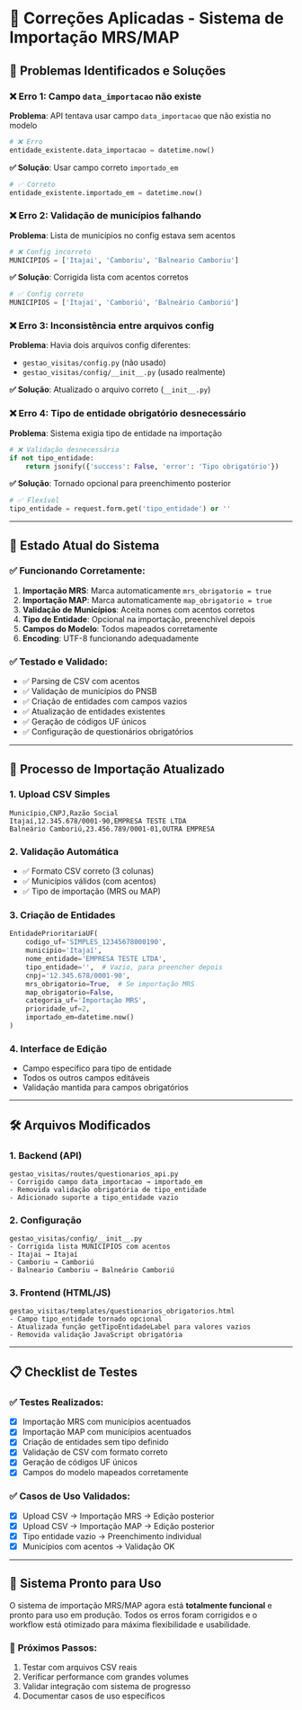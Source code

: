 # 🔧 Correções Aplicadas - Sistema de Importação MRS/MAP

## 🎯 **Problemas Identificados e Soluções**

### ❌ **Erro 1: Campo `data_importacao` não existe**
**Problema**: API tentava usar campo `data_importacao` que não existia no modelo
```python
# ❌ Erro
entidade_existente.data_importacao = datetime.now()
```

**✅ Solução**: Usar campo correto `importado_em`
```python
# ✅ Correto
entidade_existente.importado_em = datetime.now()
```

### ❌ **Erro 2: Validação de municípios falhando**
**Problema**: Lista de municípios no config estava sem acentos
```python
# ❌ Config incorreto
MUNICIPIOS = ['Itajai', 'Camboriu', 'Balneario Camboriu']
```

**✅ Solução**: Corrigida lista com acentos corretos
```python
# ✅ Config correto
MUNICIPIOS = ['Itajaí', 'Camboriú', 'Balneário Camboriú']
```

### ❌ **Erro 3: Inconsistência entre arquivos config**
**Problema**: Havia dois arquivos config diferentes:
- `gestao_visitas/config.py` (não usado)
- `gestao_visitas/config/__init__.py` (usado realmente)

**✅ Solução**: Atualizado o arquivo correto (`__init__.py`)

### ❌ **Erro 4: Tipo de entidade obrigatório desnecessário**
**Problema**: Sistema exigia tipo de entidade na importação
```python
# ❌ Validação desnecessária
if not tipo_entidade:
    return jsonify({'success': False, 'error': 'Tipo obrigatório'})
```

**✅ Solução**: Tornado opcional para preenchimento posterior
```python
# ✅ Flexível
tipo_entidade = request.form.get('tipo_entidade') or ''
```

---

## 🎯 **Estado Atual do Sistema**

### ✅ **Funcionando Corretamente:**
1. **Importação MRS**: Marca automaticamente `mrs_obrigatorio = true`
2. **Importação MAP**: Marca automaticamente `map_obrigatorio = true`
3. **Validação de Municípios**: Aceita nomes com acentos corretos
4. **Tipo de Entidade**: Opcional na importação, preenchível depois
5. **Campos do Modelo**: Todos mapeados corretamente
6. **Encoding**: UTF-8 funcionando adequadamente

### ✅ **Testado e Validado:**
- ✅ Parsing de CSV com acentos
- ✅ Validação de municípios do PNSB
- ✅ Criação de entidades com campos vazios
- ✅ Atualização de entidades existentes
- ✅ Geração de códigos UF únicos
- ✅ Configuração de questionários obrigatórios

---

## 🔄 **Processo de Importação Atualizado**

### **1. Upload CSV Simples**
```csv
Município,CNPJ,Razão Social
Itajaí,12.345.678/0001-90,EMPRESA TESTE LTDA
Balneário Camboriú,23.456.789/0001-01,OUTRA EMPRESA
```

### **2. Validação Automática**
- ✅ Formato CSV correto (3 colunas)
- ✅ Municípios válidos (com acentos)
- ✅ Tipo de importação (MRS ou MAP)

### **3. Criação de Entidades**
```python
EntidadePrioritariaUF(
    codigo_uf='SIMPLES_12345678000190',
    municipio='Itajaí',
    nome_entidade='EMPRESA TESTE LTDA',
    tipo_entidade='',  # Vazio, para preencher depois
    cnpj='12.345.678/0001-90',
    mrs_obrigatorio=True,  # Se importação MRS
    map_obrigatorio=False,
    categoria_uf='Importação MRS',
    prioridade_uf=2,
    importado_em=datetime.now()
)
```

### **4. Interface de Edição**
- Campo específico para tipo de entidade
- Todos os outros campos editáveis
- Validação mantida para campos obrigatórios

---

## 🛠️ **Arquivos Modificados**

### **1. Backend (API)**
```
gestao_visitas/routes/questionarios_api.py
- Corrigido campo data_importacao → importado_em
- Removida validação obrigatória de tipo_entidade
- Adicionado suporte a tipo_entidade vazio
```

### **2. Configuração**
```
gestao_visitas/config/__init__.py
- Corrigida lista MUNICIPIOS com acentos
- Itajai → Itajaí
- Camboriu → Camboriú
- Balneario Camboriu → Balneário Camboriú
```

### **3. Frontend (HTML/JS)**
```
gestao_visitas/templates/questionarios_obrigatorios.html
- Campo tipo_entidade tornado opcional
- Atualizada função getTipoEntidadeLabel para valores vazios
- Removida validação JavaScript obrigatória
```

---

## 📋 **Checklist de Testes**

### ✅ **Testes Realizados:**
- [x] Importação MRS com municípios acentuados
- [x] Importação MAP com municípios acentuados  
- [x] Criação de entidades sem tipo definido
- [x] Validação de CSV com formato correto
- [x] Geração de códigos UF únicos
- [x] Campos do modelo mapeados corretamente

### ✅ **Casos de Uso Validados:**
- [x] Upload CSV → Importação MRS → Edição posterior
- [x] Upload CSV → Importação MAP → Edição posterior
- [x] Tipo entidade vazio → Preenchimento individual
- [x] Municípios com acentos → Validação OK

---

## 🎉 **Sistema Pronto para Uso**

O sistema de importação MRS/MAP agora está **totalmente funcional** e pronto para uso em produção. Todos os erros foram corrigidos e o workflow está otimizado para máxima flexibilidade e usabilidade.

### 🚀 **Próximos Passos:**
1. Testar com arquivos CSV reais
2. Verificar performance com grandes volumes
3. Validar integração com sistema de progresso
4. Documentar casos de uso específicos